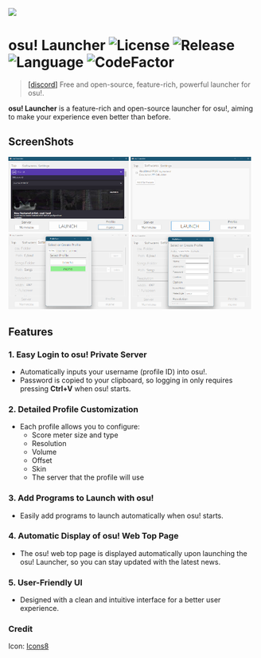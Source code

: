 ![](https://github.com/user-attachments/assets/8a469378-532f-47b0-99b5-bd1692255828)

# osu! Launcher ![License](https://img.shields.io/github/license/puk06/osu-Launcher?style=flat-square) ![Release](https://img.shields.io/github/v/release/puk06/osu-Launcher?style=flat-square) ![Language](https://img.shields.io/badge/language-c%23-green?style=flat-square) ![CodeFactor](https://www.codefactor.io/repository/github/puk06/osu-launcher/badge)

> [\[discord\]](https://discord.gg/AGNDPsZPya) Free and open-source, feature-rich, powerful launcher for osu!.

**osu! Launcher** is a feature-rich and open-source launcher for osu!, aiming to make your experience even better than before.

## ScreenShots

<img src="./sample1.png" width="48%"> <img src="./sample2.png" width="48%">
<img src="./sample3.png" width="48%"> <img src="./sample4.png" width="48%">

## Features

### 1. Easy Login to osu! Private Server
- Automatically inputs your username (profile ID) into osu!.
- Password is copied to your clipboard, so logging in only requires pressing **Ctrl+V** when osu! starts.

### 2. Detailed Profile Customization
- Each profile allows you to configure:
  - Score meter size and type
  - Resolution
  - Volume
  - Offset
  - Skin
  - The server that the profile will use

### 3. Add Programs to Launch with osu!
- Easily add programs to launch automatically when osu! starts.

### 4. Automatic Display of osu! Web Top Page
- The osu! web top page is displayed automatically upon launching the osu! Launcher, so you can stay updated with the latest news.

### 5. User-Friendly UI
- Designed with a clean and intuitive interface for a better user experience.

### Credit
Icon: [Icons8](https://icons8.com/icon/6AqXMrgaiWZB/osu)
